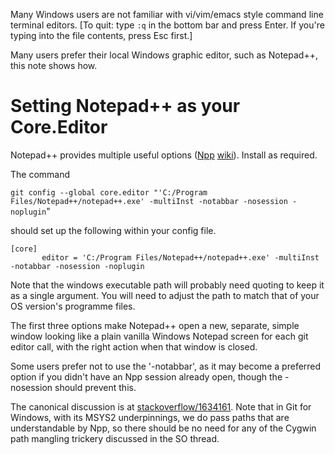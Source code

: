 Many Windows users are not familiar with vi/vim/emacs style command line terminal editors.
[To quit: type `:q` in the bottom bar and press Enter. If you're typing into the file contents, press Esc first.]

Many users prefer their local Windows graphic editor, such as Notepad++, this note shows how.

# Setting Notepad++ as your Core.Editor

Notepad++ provides multiple useful options ([Npp](http://notepad-plus-plus.org) [wiki](http://docs.notepad-plus-plus.org/)). Install as required.

The command 

`git config --global core.editor "'C:/Program Files/Notepad++/notepad++.exe' -multiInst -notabbar -nosession -noplugin`" 

should set up the following within your config file.


    [core]
           editor = 'C:/Program Files/Notepad++/notepad++.exe' -multiInst -notabbar -nosession -noplugin


Note that the windows executable path will probably need quoting to keep it as a single argument. You will need to adjust the path to match that of your OS version's programme files. 

The first three options make Notepad++ open a new, separate, simple window looking like a plain 
vanilla Windows Notepad screen for each git editor call, with the right action when that
window is closed.

Some users prefer not to use the '-notabbar', as it may become a preferred option if you didn't 
have an Npp session already open, though the -nosession should prevent this.

The canonical discussion is at [stackoverflow/1634161](http://stackoverflow.com/questions/1634161/how-do-i-use-notepad-or-other-with-msysgit). Note that in Git for Windows, with its MSYS2 underpinnings, we do pass paths that are 
understandable by Npp, so there should be no need for any of the Cygwin path mangling trickery discussed in the SO thread.
